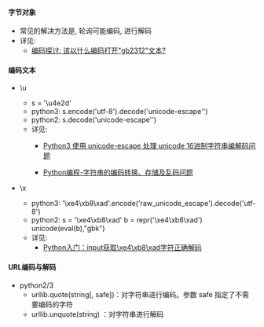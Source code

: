 
#### 字节对象
- 常见的解决方法是, 轮询可能编码, 进行解码
- 详见: 
    - [编码探讨: 该以什么编码打开"gb2312"文本?](http://blog.csdn.net/bluedamage/article/details/73312665)

#### 编码文本
- \\u
  - s = '\\u4e2d'
  - python3: s.encode('utf-8').decode('unicode-escape'')
  - python2: s.decode('unicode-escape'')
  - 详见: 
    - [Python3 使用 unicode-escape 处理 unicode 16进制字符串编解码问题](http://blog.csdn.net/chuatony/article/details/72628868)

    - [Python编程-字符串的编码转换、存储及乱码问题](http://www.qmailer.net/archives/251.html)

- \\x
  - python3: '\xe4\xb8\xad'.encode('raw_unicode_escape').decode('utf-8')
  - python2: 
s = '\xe4\xb8\xad'
b = repr('\xe4\xb8\xad')
unicode(eval(b),"gbk") 
  - 详见:
    - [Python入门：input获取\xe4\xb8\xad字符正确解码](http://blog.csdn.net/foryouslgme/article/details/54948394)

#### URL编码与解码
- python2/3
  - urllib.quote(string[, safe])：对字符串进行编码。参数 safe 指定了不需要编码的字符
  - urllib.unquote(string) ：对字符串进行解码

